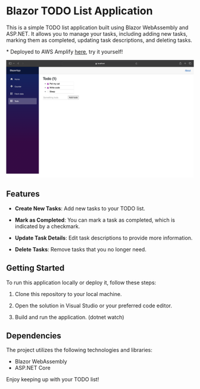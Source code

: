 # Blazor TODO List Application

This is a simple TODO list application built using Blazor WebAssembly and ASP.NET. It allows you to manage your tasks, including adding new tasks, marking them as completed, updating task descriptions, and deleting tasks.

\* Deployed to AWS Amplify [here](https://jolo.dvw50fqzwmkj7.amplifyapp.com), try it yourself!

![Demo Screenshot](https://github.com/joelofrese/Blazor-ASP.NET-WebApp/blob/main/Demo.png)

## Features

- **Create New Tasks**: Add new tasks to your TODO list.

- **Mark as Completed**: You can mark a task as completed, which is indicated by a checkmark.

- **Update Task Details**: Edit task descriptions to provide more information.

- **Delete Tasks**: Remove tasks that you no longer need.

## Getting Started

To run this application locally or deploy it, follow these steps:

1. Clone this repository to your local machine.

2. Open the solution in Visual Studio or your preferred code editor.

3. Build and run the application. (dotnet watch)

## Dependencies

The project utilizes the following technologies and libraries:

- Blazor WebAssembly
- ASP.NET Core

Enjoy keeping up with your TODO list!
